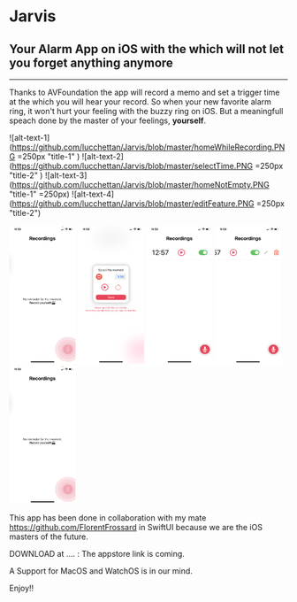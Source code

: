 # Jarvis

## Your Alarm App on iOS with the which will not let you forget anything anymore

---

Thanks to AVFoundation the app will record a memo and set a trigger time at the which you will hear your record. 
So when your new favorite alarm ring, it won't hurt your feeling with the buzzy ring on iOS. 
But a meaningfull speach done by the master of your feelings, **yourself**.


![alt-text-1](https://github.com/lucchettan/Jarvis/blob/master/homeWhileRecording.PNG =250px "title-1" ) ![alt-text-2](https://github.com/lucchettan/Jarvis/blob/master/selectTime.PNG =250px "title-2" ) ![alt-text-3](https://github.com/lucchettan/Jarvis/blob/master/homeNotEmpty.PNG "title-1" =250px) ![alt-text-4](https://github.com/lucchettan/Jarvis/blob/master/editFeature.PNG =250px "title-2")

 
<img src="https://github.com/lucchettan/Jarvis/blob/master/homeWhileRecording.PNG" width="120" height="250"> <img src="https://github.com/lucchettan/Jarvis/blob/master/selectTime.PNG" alt="Forest" width="120" height="250"> <img src="https://github.com/lucchettan/Jarvis/blob/master/homeNotEmpty.PNG" alt="Mountains" width="120" height="250"> <img src="https://github.com/lucchettan/Jarvis/blob/master/editFeature.PNG" alt="Mountains" width="120" height="250"> <img src="https://github.com/lucchettan/Jarvis/blob/master/homeWhileRecording.PNG" width="120" height="250">



This app has been done in collaboration with my mate https://github.com/FlorentFrossard in SwiftUI because we are the iOS masters of the future.

DOWNLOAD at .... : The appstore link is coming.


A Support for MacOS and WatchOS is in our mind. 

Enjoy!! 
